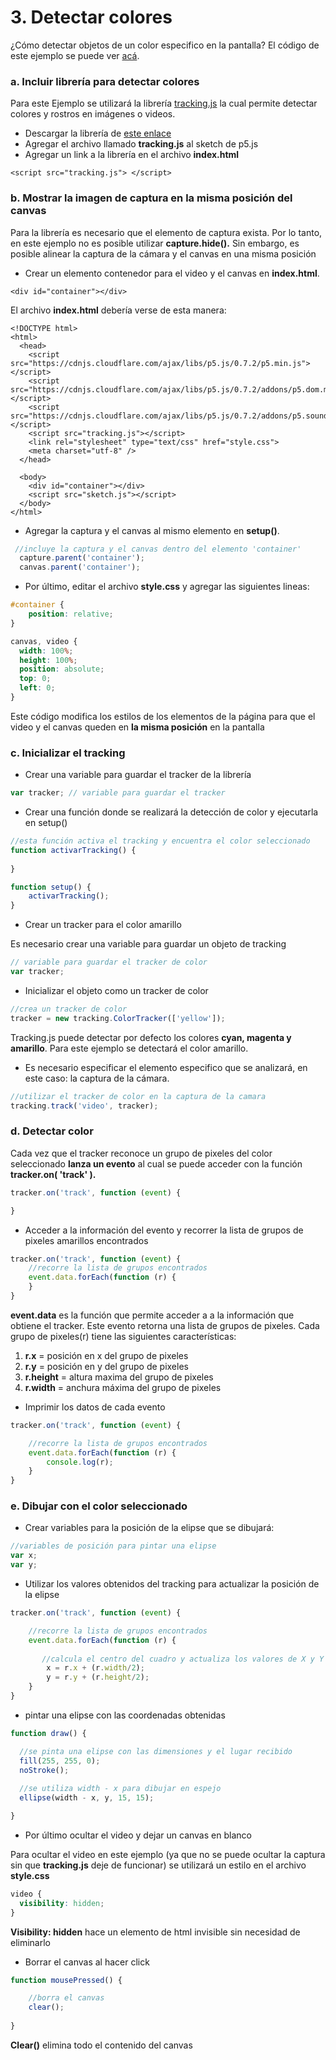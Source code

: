 # 3. Detectar colores

¿Cómo detectar objetos de un color especifico en la pantalla? El código de este ejemplo se puede ver [acá](https://editor.p5js.org/laurajunco/sketches/SJ3L5F_hX).

### a. Incluir librería para detectar colores

Para este Ejemplo se utilizará la librería [tracking.js](https://trackingjs.com/) la cual permite detectar colores y rostros en imágenes o videos.

* Descargar la librería  de [este enlace](https://github.com/eduardolundgren/tracking.js/archive/master.zip)
* Agregar el archivo llamado **tracking.js** al sketch de p5.js
* Agregar un link a la librería en el archivo **index.html**

```markup
<script src="tracking.js"> </script>
```

### b. Mostrar la imagen de captura en la misma posición del canvas

Para la librería  es necesario que el elemento de captura exista. Por lo tanto, en este ejemplo no es posible utilizar **capture.hide\(\).** Sin embargo, es posible alinear la captura de la cámara y el canvas en una misma posición

* Crear un elemento contenedor para el video y el canvas en **index.html**.

```markup
<div id="container"></div>
```

El archivo **index.html** debería verse de esta manera:

```markup
<!DOCTYPE html>
<html>
  <head>
    <script src="https://cdnjs.cloudflare.com/ajax/libs/p5.js/0.7.2/p5.min.js"></script>
    <script src="https://cdnjs.cloudflare.com/ajax/libs/p5.js/0.7.2/addons/p5.dom.min.js"></script>
    <script src="https://cdnjs.cloudflare.com/ajax/libs/p5.js/0.7.2/addons/p5.sound.min.js"></script>
	<script src="tracking.js"></script>
    <link rel="stylesheet" type="text/css" href="style.css">
    <meta charset="utf-8" />
  </head>
  
  <body>
    <div id="container"></div>
    <script src="sketch.js"></script> 
  </body>
</html>
```

* Agregar la captura y el canvas al mismo elemento en **setup\(\)**.

```javascript
 //incluye la captura y el canvas dentro del elemento 'container'
  capture.parent('container'); 
  canvas.parent('container'); 
```

* Por último, editar el archivo **style.css** y agregar las siguientes lineas:

```css
#container {
    position: relative;
}

canvas, video {
  width: 100%;
  height: 100%;
  position: absolute;
  top: 0;
  left: 0;
}
```

Este código modifica los estilos de los elementos de la página para que el video y el canvas queden en **la misma posición** en la pantalla

### c. Inicializar el tracking 

* Crear una variable para guardar el tracker de la librería

```javascript
var tracker; // variable para guardar el tracker
```

* Crear una función donde se realizará la detección de color y ejecutarla en setup\(\)

```javascript
//esta función activa el tracking y encuentra el color seleccionado
function activarTracking() {
    
}
```

```javascript
function setup() {
    activarTracking();
}
```

* Crear un tracker para el color amarillo

Es necesario crear una variable para guardar un objeto de tracking

```javascript
// variable para guardar el tracker de color
var tracker;
```

* Inicializar el objeto como un tracker de color

```javascript
//crea un tracker de color
tracker = new tracking.ColorTracker(['yellow']);
```

Tracking.js puede detectar por defecto los colores **cyan, magenta y amarillo**. Para este ejemplo se detectará el color amarillo.

* Es necesario especificar el elemento especifico que se analizará, en este caso: la captura de la cámara.

```javascript
//utilizar el tracker de color en la captura de la camara
tracking.track('video', tracker);
```

### d. Detectar color

Cada vez que el tracker reconoce un grupo de pixeles del color seleccionado **lanza un evento** al cual se puede acceder con la función **tracker.on\( 'track' \).**

```javascript
tracker.on('track', function (event) {

}
```

* Acceder a la información del evento y recorrer la lista de grupos de pixeles amarillos encontrados

```javascript
tracker.on('track', function (event) {
    //recorre la lista de grupos encontrados
    event.data.forEach(function (r) { 
    }
}
```

**event.data**  es la función que permite acceder a a la información que obtiene el tracker. Este evento retorna una lista de grupos de pixeles. Cada grupo de pixeles\(r\) tiene las siguientes características:

1. **r.x** = posición en x del grupo de pixeles
2. **r.y** = posición en y del grupo de pixeles
3. **r.height** = altura maxima del grupo de pixeles
4. **r.width** = anchura máxima del grupo de pixeles

* Imprimir los datos de cada evento

```javascript
tracker.on('track', function (event) {

    //recorre la lista de grupos encontrados
    event.data.forEach(function (r) { 
        console.log(r);
    }
}
```

### e. Dibujar con el color seleccionado

* Crear variables para la posición de la elipse que se dibujará:

```javascript
//variables de posición para pintar una elipse
var x; 
var y;
```

* Utilizar los valores obtenidos del tracking para actualizar la posición de la elipse

```javascript
tracker.on('track', function (event) {

    //recorre la lista de grupos encontrados
    event.data.forEach(function (r) { 
    
       //calcula el centro del cuadro y actualiza los valores de X y Y
        x = r.x + (r.width/2);
        y = r.y + (r.height/2);
    }
}
```

* pintar una elipse con las coordenadas obtenidas

```javascript
function draw() {

  //se pinta una elipse con las dimensiones y el lugar recibido
  fill(255, 255, 0);
  noStroke();
  
  //se utiliza width - x para dibujar en espejo
  ellipse(width - x, y, 15, 15);

}
```

* Por último ocultar el video y dejar un canvas en blanco

Para ocultar el video en este ejemplo \(ya que no se puede ocultar la captura sin que **tracking.js** deje de funcionar\) se utilizará un estilo en el archivo **style.css**

```css
video {
  visibility: hidden;
}
```

**Visibility: hidden** hace un elemento de html invisible sin necesidad de eliminarlo

* Borrar el canvas al hacer click

```javascript
function mousePressed() {

    //borra el canvas
    clear();
    
}
```

**Clear\(\)** elimina todo el contenido del canvas

